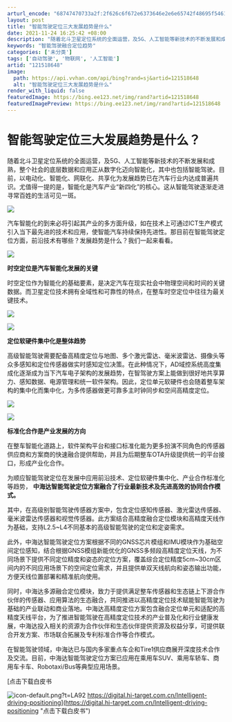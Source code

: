 ```yaml
---
arturl_encode: "68747470733a2f:2f626c6f672e6373646e2e6e65742f48695f5461726765742f:61727469636c652f64657461696c732f313231353138363438"
layout: post
title: "智能驾驶定位三大发展趋势是什么"
date: 2021-11-24 16:25:42 +08:00
description: "随着北斗卫星定位系统的全面运营，及5G、人工智能等新技术的不断发展和成熟，整个社会的底层数据和应用正"
keywords: "智能驾驶融合定位趋势"
categories: ['未分类']
tags: ['自动驾驶', '物联网', '人工智能']
artid: "121518648"
image:
  path: https://api.vvhan.com/api/bing?rand=sj&artid=121518648
  alt: "智能驾驶定位三大发展趋势是什么"
render_with_liquid: false
featuredImage: https://bing.ee123.net/img/rand?artid=121518648
featuredImagePreview: https://bing.ee123.net/img/rand?artid=121518648
---
```


# 智能驾驶定位三大发展趋势是什么？

随着北斗卫星定位系统的全面运营，及5G、人工智能等新技术的不断发展和成熟，整个社会的底层数据和应用正从数字化迈向智能化，其中也包括智能驾驶。目前，以电动化、智能化、网联化、共享化为发展趋势已在汽车行业内达成普遍共识。尤值得一提的是，智能化是汽车产业“新四化”的核心。这从智能驾驶逐渐走进寻常百姓的生活可见一斑。

![](https://i-blog.csdnimg.cn/blog_migrate/b0746b20155149a6995793ef459886c5.png)

汽车智能化的到来必将引起其产业的多方面升级，如在技术上可通过ICT生产模式引入当下最先进的技术和应用，使智能汽车持续保持先进性。那目前在智能驾驶定位方面，前沿技术有哪些？发展趋势是什么？我们一起来看看。

![](https://i-blog.csdnimg.cn/blog_migrate/b90a0c192504a47cb80fe4f7c2eb8993.png)

**时空定位是汽车智能化发展的关键**

时空定位作为智能化的基础要素，是决定汽车在现实社会中物理空间和时间的关键数据。而卫星定位技术拥有全域性和可靠性的特点，在整车时空定位中往往为最关键技术。

![](https://i-blog.csdnimg.cn/blog_migrate/14e9397921857729c8002ca5e687979e.png)

![](https://i-blog.csdnimg.cn/blog_migrate/3cdaae8f36132844d90d107676446f01.png)

**定位软硬件集中化是整体趋势**

高级智能驾驶需要配备高精度定位与地图、多个激光雷达、毫米波雷达、摄像头等众多感知和定位传感器做实时感知定位决策。在此种情况下，AD域控系统高度集成化逐渐成为当下汽车电子架构的发展趋势，在智驾驶方案上能做到很好地共享算力、感知数据、电源管理和统一软件架构。因此，定位单元软硬件也会随着整车架构的集中化而集中化，为多传感器做更可靠多主时钟同步和空间高精度定位。

![](https://i-blog.csdnimg.cn/blog_migrate/e36b0f654e01a26924f68364cd4b843c.png)

![](https://i-blog.csdnimg.cn/blog_migrate/f9c18f3315fd82e89f078dd53b0a8abe.png)

**标准化合作是产业发展的方向**

在整车智能化道路上，软件架构平台和接口标准化能为更多扮演不同角色的传感器供应商和方案商的快速融合提供帮助，并且为后期整车OTA升级提供统一的平台接口，形成产业化合作。

为顺应智能驾驶定位在发展中应用前沿技术、定位软硬件集中化、产业合作标准化等趋势，
**中海达智能驾驶定位方案融合了行业最新技术及先进高效的协同合作模式。**

其中，在高级别智能驾驶传感器方案中，包含定位感知传感器、激光雷达传感器、毫米波雷达传感器和视觉传感器。此方案结合高精度融合定位模块和高精度天线作为基础，支持L2.5~L4不同基本的高级智能驾驶的定位和定姿需求。

此外，中海达智能驾驶定位方案根据不同的GNSS芯片模组和IMU模块作为基础空间定位感知，结合根据GNSS模组新能优化的GNSS多频段高精度定位天线，为不同场景下提供不同定位精度和姿态的定位方案，覆盖综合定位精度5cm~30cm区间内的不同应用场景下的空间定位需求，并且提供单双天线航向和姿态输出功能，方便天线位置部署和精准航向使用。

同时，中海达多源融合定位模块，致力于提供满足整车传感器和生态链上下游合作伙伴的传感器、应用算法的生态融合，共同推进以高精度定位技术赋能智能驾驶为基础的产业联动和商业落地。中海达高精度定位方案包含融合定位单元和适配的高精度天线平台，为了推进智能驾驶在高精度定位技术的产业普及化和行业健康发展，中海达投入相关的资源为合作伙伴和生态伙伴提供资源及权益分享，可提供联合开发方案、市场联合拓展及专利标准合作等合作模式。

在智能驾驶领域，中海达已与国内多家重点车企和Tire1供应商展开深度技术合作及交流。目前，中海达智能驾驶定位方案已应用在乘用车SUV、乘用车轿车、商用车卡车、Robotaxi/Bus等典型应用场景。

[点击下载白皮书

![icon-default.png?t=LA92](https://i-blog.csdnimg.cn/blog_migrate/c61f4ffe638d64fdf70c25b47c532bd2.png)
https://digital.hi-target.com.cn/Intelligent-driving-positioning](https://digital.hi-target.com.cn/Intelligent-driving-positioning "点击下载白皮书")